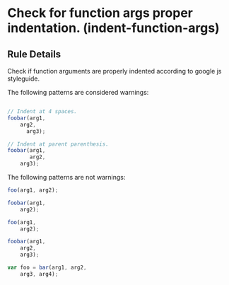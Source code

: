 # Check for function args proper indentation. (indent-function-args)

## Rule Details

Check if function arguments are properly indented according to google js
styleguide.

The following patterns are considered warnings:

```js

// Indent at 4 spaces.
foobar(arg1,
    arg2,
      arg3);

// Indent at parent parenthesis.
foobar(arg1,
       arg2,
    arg3);
```

The following patterns are not warnings:

```js
foo(arg1, arg2);

foobar(arg1,
    arg2);

foo(arg1,
    arg2);

foobar(arg1,
    arg2,
    arg3);

var foo = bar(arg1, arg2,
    arg3, arg4);
```
